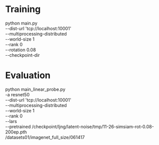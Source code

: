 # Training

python main.py \
            --dist-url 'tcp://localhost:10001' \
            --multiprocessing-distributed \
            --world-size 1 \
            --rank 0 \
            --rotation 0.08 \
            --checkpoint-dir <checkpoint-dir>

# Evaluation

python main_linear_probe.py \
              -a resnet50 \
              --dist-url 'tcp://localhost:10001' \
              --multiprocessing-distributed \
              --world-size 1 \
              --rank 0 \
              --lars \
              --pretrained /checkpoint/ljng/latent-noise/tmp/11-26-simsiam-rot-0.08-200ep.pth \
              /datasets01/imagenet_full_size/061417